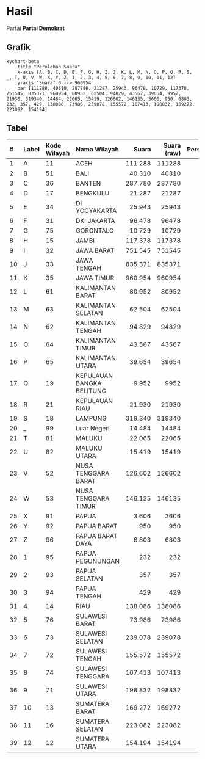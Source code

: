 # Hasil

Partai **Partai Demokrat**

## Grafik

```mermaid
xychart-beta
    title "Perolehan Suara"
    x-axis [A, B, C, D, E, F, G, H, I, J, K, L, M, N, O, P, Q, R, S, _, T, U, V, W, X, Y, Z, 1, 2, 3, 4, 5, 6, 7, 8, 9, 10, 11, 12]
    y-axis "Suara" 0 --> 960954
    bar [111288, 40310, 287780, 21287, 25943, 96478, 10729, 117378, 751545, 835371, 960954, 80952, 62504, 94829, 43567, 39654, 9952, 21930, 319340, 14484, 22065, 15419, 126602, 146135, 3606, 950, 6803, 232, 357, 429, 138086, 73986, 239078, 155572, 107413, 198832, 169272, 223082, 154194]
```

## Tabel

| #  | Label | Kode Wilayah | Nama Wilayah              | Suara   | Suara (raw) | Persentase |
|:-- |:----- |:------------ |:------------------------- | -------:| -----------:| ----------:|
| 1  | A     | 11           | ACEH                      | 111.288 | 111288      | 1,94       |
| 2  | B     | 51           | BALI                      | 40.310  | 40310       | 0,70       |
| 3  | C     | 36           | BANTEN                    | 287.780 | 287780      | 5,02       |
| 4  | D     | 17           | BENGKULU                  | 21.287  | 21287       | 0,37       |
| 5  | E     | 34           | DI YOGYAKARTA             | 25.943  | 25943       | 0,45       |
| 6  | F     | 31           | DKI JAKARTA               | 96.478  | 96478       | 1,68       |
| 7  | G     | 75           | GORONTALO                 | 10.729  | 10729       | 0,19       |
| 8  | H     | 15           | JAMBI                     | 117.378 | 117378      | 2,05       |
| 9  | I     | 32           | JAWA BARAT                | 751.545 | 751545      | 13,12      |
| 10 | J     | 33           | JAWA TENGAH               | 835.371 | 835371      | 14,58      |
| 11 | K     | 35           | JAWA TIMUR                | 960.954 | 960954      | 16,78      |
| 12 | L     | 61           | KALIMANTAN BARAT          | 80.952  | 80952       | 1,41       |
| 13 | M     | 63           | KALIMANTAN SELATAN        | 62.504  | 62504       | 1,09       |
| 14 | N     | 62           | KALIMANTAN TENGAH         | 94.829  | 94829       | 1,66       |
| 15 | O     | 64           | KALIMANTAN TIMUR          | 43.567  | 43567       | 0,76       |
| 16 | P     | 65           | KALIMANTAN UTARA          | 39.654  | 39654       | 0,69       |
| 17 | Q     | 19           | KEPULAUAN BANGKA BELITUNG | 9.952   | 9952        | 0,17       |
| 18 | R     | 21           | KEPULAUAN RIAU            | 21.930  | 21930       | 0,38       |
| 19 | S     | 18           | LAMPUNG                   | 319.340 | 319340      | 5,57       |
| 20 | _     | 99           | Luar Negeri               | 14.484  | 14484       | 0,25       |
| 21 | T     | 81           | MALUKU                    | 22.065  | 22065       | 0,39       |
| 22 | U     | 82           | MALUKU UTARA              | 15.419  | 15419       | 0,27       |
| 23 | V     | 52           | NUSA TENGGARA BARAT       | 126.602 | 126602      | 2,21       |
| 24 | W     | 53           | NUSA TENGGARA TIMUR       | 146.135 | 146135      | 2,55       |
| 25 | X     | 91           | PAPUA                     | 3.606   | 3606        | 0,06       |
| 26 | Y     | 92           | PAPUA BARAT               | 950     | 950         | 0,02       |
| 27 | Z     | 96           | PAPUA BARAT DAYA          | 6.803   | 6803        | 0,12       |
| 28 | 1     | 95           | PAPUA PEGUNUNGAN          | 232     | 232         | 0,00       |
| 29 | 2     | 93           | PAPUA SELATAN             | 357     | 357         | 0,01       |
| 30 | 3     | 94           | PAPUA TENGAH              | 429     | 429         | 0,01       |
| 31 | 4     | 14           | RIAU                      | 138.086 | 138086      | 2,41       |
| 32 | 5     | 76           | SULAWESI BARAT            | 73.986  | 73986       | 1,29       |
| 33 | 6     | 73           | SULAWESI SELATAN          | 239.078 | 239078      | 4,17       |
| 34 | 7     | 72           | SULAWESI TENGAH           | 155.572 | 155572      | 2,72       |
| 35 | 8     | 74           | SULAWESI TENGGARA         | 107.413 | 107413      | 1,88       |
| 36 | 9     | 71           | SULAWESI UTARA            | 198.832 | 198832      | 3,47       |
| 37 | 10    | 13           | SUMATERA BARAT            | 169.272 | 169272      | 2,95       |
| 38 | 11    | 16           | SUMATERA SELATAN          | 223.082 | 223082      | 3,89       |
| 39 | 12    | 12           | SUMATERA UTARA            | 154.194 | 154194      | 2,69       |



